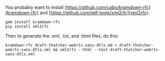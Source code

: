 You probably want to install [https://github.com/cabo/kramdown-rfc](kramdown-rfc) and [https://github.com/ietf-tools/xml2rfc](xml2rfc):

```
gem install kramdown-rfc
pip install xml2rfc
```

Then to generate the .xml, .txt, and .html files, do this:

```
kramdown-rfc draft-thatcher-webrtc-sans-dtls.md > draft-thatcher-webrtc-sans-dtls.xml && xml2rfc --html --text draft-thatcher-webrtc-sans-dtls.xml
```



